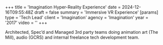 +++
title = 'Imagination Hyper-Reality Experience'
date = 2024-12-16T09:55:48Z
draft = false
summary = 'Immersive VR Experience'
[params]
  type = 'Tech Lead'
  client = 'Imagination'
  agency = 'Imagination'
  year = '2017'
  video = ''
+++

Architected, Spec’d and Managed 3rd party teams doing animation art (The Mill), audio (GCRS) and internal freelance tech development team.
